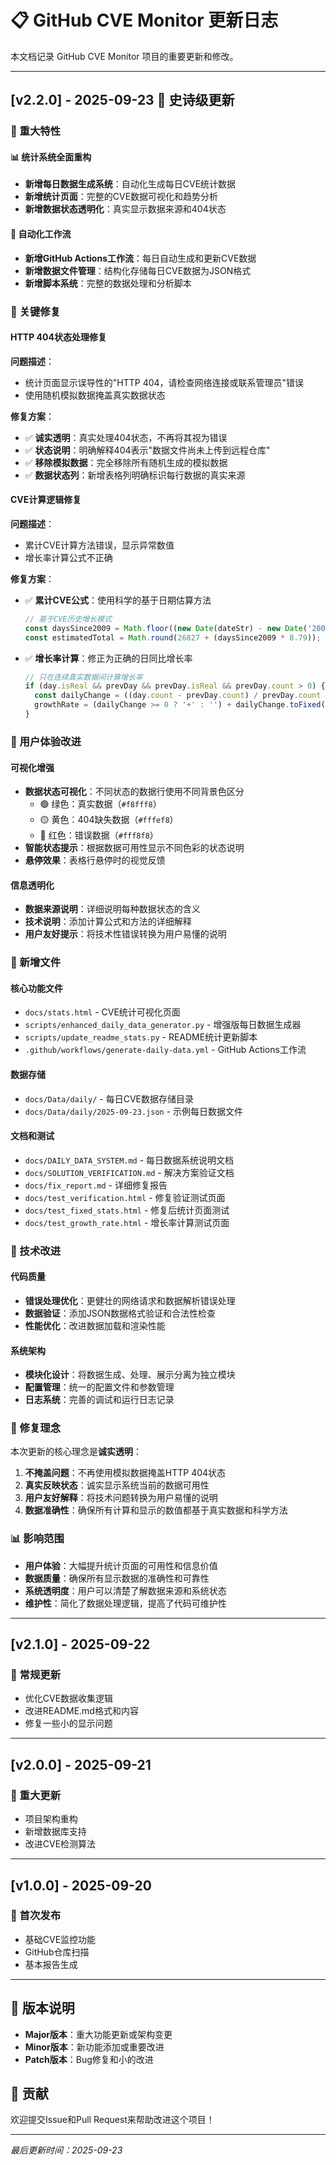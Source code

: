 # 📋 GitHub CVE Monitor 更新日志

本文档记录 GitHub CVE Monitor 项目的重要更新和修改。

---

## [v2.2.0] - 2025-09-23 🎉 史诗级更新

### 🚀 重大特性

#### 📊 统计系统全面重构
- **新增每日数据生成系统**：自动化生成每日CVE统计数据
- **新增统计页面**：完整的CVE数据可视化和趋势分析
- **新增数据状态透明化**：真实显示数据来源和404状态

#### 🤖 自动化工作流
- **新增GitHub Actions工作流**：每日自动生成和更新CVE数据
- **新增数据文件管理**：结构化存储每日CVE数据为JSON格式
- **新增脚本系统**：完整的数据处理和分析脚本

### 🐛 关键修复

#### HTTP 404状态处理修复
**问题描述**：
- 统计页面显示误导性的"HTTP 404，请检查网络连接或联系管理员"错误
- 使用随机模拟数据掩盖真实数据状态

**修复方案**：
- ✅ **诚实透明**：真实处理404状态，不再将其视为错误
- ✅ **状态说明**：明确解释404表示"数据文件尚未上传到远程仓库"
- ✅ **移除模拟数据**：完全移除所有随机生成的模拟数据
- ✅ **数据状态列**：新增表格列明确标识每行数据的真实来源

#### CVE计算逻辑修复
**问题描述**：
- 累计CVE计算方法错误，显示异常数值
- 增长率计算公式不正确

**修复方案**：
- ✅ **累计CVE公式**：使用科学的基于日期估算方法
  ```javascript
  // 基于CVE历史增长模式
  const daysSince2009 = Math.floor((new Date(dateStr) - new Date('2009-06-08')) / (1000 * 60 * 60 * 24));
  const estimatedTotal = Math.round(26827 + (daysSince2009 * 8.79));
  ```
- ✅ **增长率计算**：修正为正确的日同比增长率
  ```javascript
  // 只在连续真实数据间计算增长率
  if (day.isReal && prevDay && prevDay.isReal && prevDay.count > 0) {
    const dailyChange = ((day.count - prevDay.count) / prevDay.count * 100);
    growthRate = (dailyChange >= 0 ? '+' : '') + dailyChange.toFixed(1) + '%';
  }
  ```

### 🎨 用户体验改进

#### 可视化增强
- **数据状态可视化**：不同状态的数据行使用不同背景色区分
  - 🟢 绿色：真实数据（`#f8fff8`）
  - 🟡 黄色：404缺失数据（`#fffef8`）
  - 🔴 红色：错误数据（`#fff8f8`）
- **智能状态提示**：根据数据可用性显示不同色彩的状态说明
- **悬停效果**：表格行悬停时的视觉反馈

#### 信息透明化
- **数据来源说明**：详细说明每种数据状态的含义
- **技术说明**：添加计算公式和方法的详细解释
- **用户友好提示**：将技术性错误转换为用户易懂的说明

### 📁 新增文件

#### 核心功能文件
- `docs/stats.html` - CVE统计可视化页面
- `scripts/enhanced_daily_data_generator.py` - 增强版每日数据生成器
- `scripts/update_readme_stats.py` - README统计更新脚本
- `.github/workflows/generate-daily-data.yml` - GitHub Actions工作流

#### 数据存储
- `docs/Data/daily/` - 每日CVE数据存储目录
- `docs/Data/daily/2025-09-23.json` - 示例每日数据文件

#### 文档和测试
- `docs/DAILY_DATA_SYSTEM.md` - 每日数据系统说明文档
- `docs/SOLUTION_VERIFICATION.md` - 解决方案验证文档
- `docs/fix_report.md` - 详细修复报告
- `docs/test_verification.html` - 修复验证测试页面
- `docs/test_fixed_stats.html` - 修复后统计页面测试
- `docs/test_growth_rate.html` - 增长率计算测试页面

### 🔧 技术改进

#### 代码质量
- **错误处理优化**：更健壮的网络请求和数据解析错误处理
- **数据验证**：添加JSON数据格式验证和合法性检查
- **性能优化**：改进数据加载和渲染性能

#### 系统架构
- **模块化设计**：将数据生成、处理、展示分离为独立模块
- **配置管理**：统一的配置文件和参数管理
- **日志系统**：完善的调试和运行日志记录

### 🎯 修复理念

本次更新的核心理念是**诚实透明**：

1. **不掩盖问题**：不再使用模拟数据掩盖HTTP 404状态
2. **真实反映状态**：诚实显示系统当前的数据可用性
3. **用户友好解释**：将技术问题转换为用户易懂的说明
4. **数据准确性**：确保所有计算和显示的数值都基于真实数据和科学方法

### 📊 影响范围

- **用户体验**：大幅提升统计页面的可用性和信息价值
- **数据质量**：确保所有显示数据的准确性和可靠性
- **系统透明度**：用户可以清楚了解数据来源和系统状态
- **维护性**：简化了数据处理逻辑，提高了代码可维护性

---

## [v2.1.0] - 2025-09-22

### 🔄 常规更新
- 优化CVE数据收集逻辑
- 改进README.md格式和内容
- 修复一些小的显示问题

---

## [v2.0.0] - 2025-09-21

### 🚀 重大更新
- 项目架构重构
- 新增数据库支持
- 改进CVE检测算法

---

## [v1.0.0] - 2025-09-20

### 🎉 首次发布
- 基础CVE监控功能
- GitHub仓库扫描
- 基本报告生成

---

## 📝 版本说明

- **Major版本**：重大功能更新或架构变更
- **Minor版本**：新功能添加或重要改进
- **Patch版本**：Bug修复和小的改进

## 🤝 贡献

欢迎提交Issue和Pull Request来帮助改进这个项目！

---

*最后更新时间：2025-09-23*